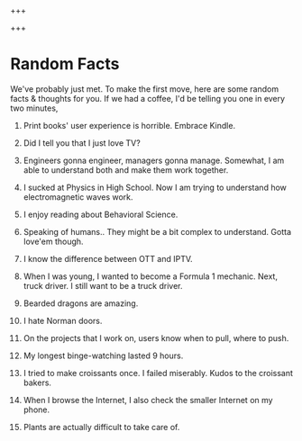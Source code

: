 +++

+++

# Random Facts

We've probably just met. To make the first move, here are some random facts & thoughts for you. If we had a coffee, I'd be telling you one in every two minutes,

1. Print books' user experience is horrible. Embrace Kindle.

2. Did I tell you that I just love TV?

3. Engineers gonna engineer, managers gonna manage. Somewhat, I am able to understand both and make them work together.

4. I sucked at Physics in High School. Now I am trying to understand how electromagnetic waves work.

5. I enjoy reading about Behavioral Science.

6. Speaking of humans.. They might be a bit complex to understand. Gotta love'em though.

7. I know the difference between OTT and IPTV.

8. When I was young, I wanted to become a Formula 1 mechanic. Next, truck driver. I still want to be a truck driver.

9. Bearded dragons are amazing.

10. I hate Norman doors.

11. On the projects that I work on, users know when to pull, where to push.

11. My longest binge-watching lasted 9 hours.

12. I tried to make croissants once. I failed miserably. Kudos to the croissant bakers.

13. When I browse the Internet, I also check the smaller Internet on my phone.

14. Plants are actually difficult to take care of.
